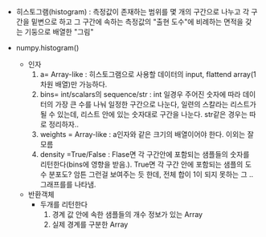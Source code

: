 - 히스토그램(histogram) : 측정값이 존재하는 범위를 몇 개의 구간으로 나누고 각 구간을 밑변으로 하고 그 구간에 속하는 측정값의 "출현 도수"에 비례하는 면적을 갖는 기둥으로 배열한 "그림"

- numpy.histogram()
    - 인자
        1. a= Array-like : 히스토그램으로 사용할 데이터의 input, flattend array(1차원 배열)만 가능하다.
        2. bins= int/scalars의 sequence/str : int 일경우 주어진 숫자에 따라 데이터의 가장 큰 수를 나눠 일정한 구간으로 나눈다, 일련의 스칼라는 리스트가 될 수 있는데, 리스트 안에 있는 숫자대로 구간을 나눈다. str같은 경우는 따로 정리하자..
        3. weights = Array-like : a인자와 같은 크기의 배열이어야 한다. 이외는 잘 모름
        4. density =True/False : Flase면 각 구간안에 포함되는 샘플들의 숫자를 리턴한다(bins에 영향을 받음.). True면 각 구간 안에 포함되는 샘플의 도수 분포도? 암튼 그런걸 보여주는 듯 한데, 전체 합이 1이 되지 못하는 그 .. 그래프를를 나타냄.
    - 반환객체
        - 두개를 리턴한다
            1. 경계 값 안에 속한 샘플들의 개수 정보가 있는 Array 
            2. 실제 경계를 구분한 Array